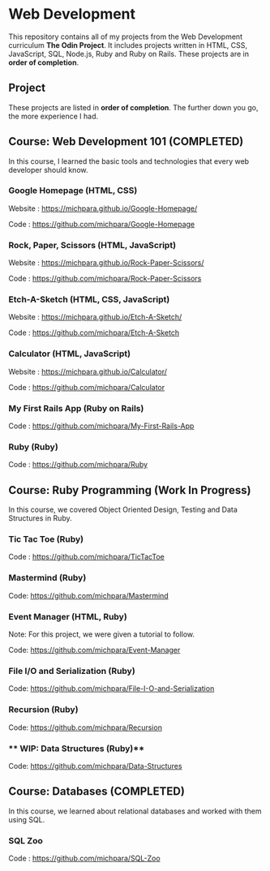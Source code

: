 # **Web Development**

This repository contains all of my projects from the Web Development curriculum **The Odin Project**. It includes projects written in HTML, CSS, JavaScript,
SQL, Node.js, Ruby and Ruby on Rails. These projects are in **order of completion**. 

## **Project**

These projects are listed in **order of completion**. The further down you go, the more experience I had.

## Course: Web Development 101 (COMPLETED)
  
  In this course, I learned the basic tools and technologies that every web developer should know.

  ### **Google Homepage (HTML, CSS)**

  Website : https://michpara.github.io/Google-Homepage/

  Code : https://github.com/michpara/Google-Homepage

  ### **Rock, Paper, Scissors (HTML, JavaScript)**

  Website : https://michpara.github.io/Rock-Paper-Scissors/

  Code : https://github.com/michpara/Rock-Paper-Scissors

  ### **Etch-A-Sketch (HTML, CSS, JavaScript)**

  Website : https://michpara.github.io/Etch-A-Sketch/

  Code : https://github.com/michpara/Etch-A-Sketch

  ### **Calculator (HTML, JavaScript)**

  Website : https://michpara.github.io/Calculator/

  Code : https://github.com/michpara/Calculator

  ### **My First Rails App (Ruby on Rails)**
  
  Code : https://github.com/michpara/My-First-Rails-App

  ### **Ruby (Ruby)**
  
  Code : https://github.com/michpara/Ruby
  
## **Course: Ruby Programming (Work In Progress)**

  In this course, we covered Object Oriented Design, Testing and Data Structures in Ruby.

  ### **Tic Tac Toe (Ruby)**
 
  Code : https://github.com/michpara/TicTacToe
 
  ### **Mastermind (Ruby)**
  
  Code: https://github.com/michpara/Mastermind
  
  ### **Event Manager (HTML, Ruby)**
  Note: For this project, we were given a tutorial to follow.
  
  Code: https://github.com/michpara/Event-Manager
  
  ### **File I/O and Serialization (Ruby)**
  
  Code: https://github.com/michpara/File-I-O-and-Serialization
  
  ### **Recursion (Ruby)**
  
  Code: https://github.com/michpara/Recursion
  
  ### ** WIP: Data Structures (Ruby)**
  
  Code: https://github.com/michpara/Data-Structures

## **Course: Databases (COMPLETED)**

  In this course, we learned about relational databases and worked with them using SQL.

  ### **SQL Zoo**

  Code : https://github.com/michpara/SQL-Zoo
